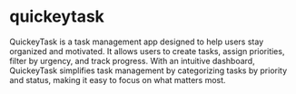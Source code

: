 # quickeytask
QuickeyTask is a task management app designed to help users stay organized and motivated. It allows users to create tasks, assign priorities, filter by urgency, and track progress. With an intuitive dashboard, QuickeyTask simplifies task management by categorizing tasks by priority and status, making it easy to focus on what matters most.
